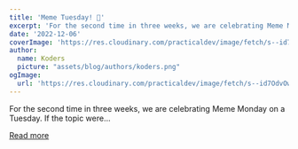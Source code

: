 ```yaml
---
title: 'Meme Tuesday! 🤨'
excerpt: 'For the second time in three weeks, we are celebrating Meme Monday on a Tuesday. If the topic were...'
date: '2022-12-06'
coverImage: 'https://res.cloudinary.com/practicaldev/image/fetch/s--id7OdvOw--/c_imagga_scale,f_auto,fl_progressive,h_420,q_auto,w_1000/https://dev-to-uploads.s3.amazonaws.com/uploads/articles/ujz6uem6s5nyfeecv923.png'
author:
  name: Koders
  picture: "assets/blog/authors/koders.png"
ogImage:
  url: 'https://res.cloudinary.com/practicaldev/image/fetch/s--id7OdvOw--/c_imagga_scale,f_auto,fl_progressive,h_420,q_auto,w_1000/https://dev-to-uploads.s3.amazonaws.com/uploads/articles/ujz6uem6s5nyfeecv923.png'
---
```


For the second time in three weeks, we are celebrating Meme Monday on a Tuesday. If the topic were...

[Read more](https://dev.to/ben/meme-tuesday-5fdn)
